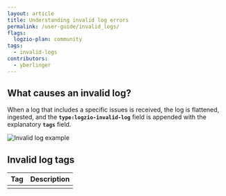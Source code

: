```yaml
---
layout: article
title: Understanding invalid log errors
permalink: /user-guide/invalid_logs/
flags:
  logzio-plan: community
tags:
  - invalid-logs
contributors:
  - yberlinger
---
```


## What causes an invalid log? 

When a log that includes a specific issues is received, the log is flattened, ingested, and the **`type:logzio-invalid-log`** field is appended  with the explanatory **`tags`** field.

![Invalid log example](https://dytvr9ot2sszz.cloudfront.net/logz-docs/log/invalid_log_15dec2021.png)

## Invalid log tags

|Tag|Description|
|---|---|
| | |

